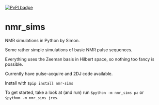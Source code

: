 [![PyPI badge](https://badge.fury.io/py/nmr-sims.svg)](https://pypi.org/project/nmr-sims)

# nmr\_sims

NMR simulations in Python by Simon.

Some rather simple simulations of basic NMR pulse sequences.

Everything uses the Zeeman basis in Hilbert space, so nothing too fancy is possible.

Currently have pulse-acquire and 2DJ code available.

Install with `$pip install nmr-sims`

To get started, take a look at (and run) run `$python -m nmr_sims pa` or `$python -m nmr_sims jres`.
